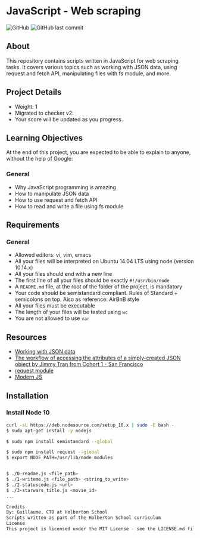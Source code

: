 # JavaScript - Web scraping

![GitHub](https://img.shields.io/github/license/holbertonschool-javascript-coding)
![GitHub last commit](https://img.shields.io/github/last-commit/holbertonschool-javascript-coding)

## About

This repository contains scripts written in JavaScript for web scraping tasks. It covers various topics such as working with JSON data, using request and fetch API, manipulating files with fs module, and more.

## Project Details

- Weight: 1
- Migrated to checker v2:
- Your score will be updated as you progress.

## Learning Objectives

At the end of this project, you are expected to be able to explain to anyone, without the help of Google:

### General

- Why JavaScript programming is amazing
- How to manipulate JSON data
- How to use request and fetch API
- How to read and write a file using fs module

## Requirements

### General

- Allowed editors: vi, vim, emacs
- All your files will be interpreted on Ubuntu 14.04 LTS using node (version 10.14.x)
- All your files should end with a new line
- The first line of all your files should be exactly `#!/usr/bin/node`
- A `README.md` file, at the root of the folder of the project, is mandatory
- Your code should be semistandard compliant. Rules of Standard + semicolons on top. Also as reference: AirBnB style
- All your files must be executable
- The length of your files will be tested using `wc`
- You are not allowed to use `var`

## Resources

- [Working with JSON data](https://example.com/json)
- [The workflow of accessing the attributes of a simply-created JSON object by Jimmy Tran from Cohort 1 - San Francisco](https://example.com/json-workflow)
- [request module](https://example.com/request-module)
- [Modern JS](https://example.com/modern-js)

## Installation

### Install Node 10

```bash
curl -sL https://deb.nodesource.com/setup_10.x | sudo -E bash -
$ sudo apt-get install -y nodejs

$ sudo npm install semistandard --global

$ sudo npm install request --global
$ export NODE_PATH=/usr/lib/node_modules


$ ./0-readme.js <file_path>
$ ./1-writeme.js <file_path> <string_to_write>
$ ./2-statuscode.js <url>
$ ./3-starwars_title.js <movie_id>
...

Credits
By: Guillaume, CTO at Holberton School
Scripts written as part of the Holberton School curriculum
License
This project is licensed under the MIT License - see the LICENSE.md file for details.
